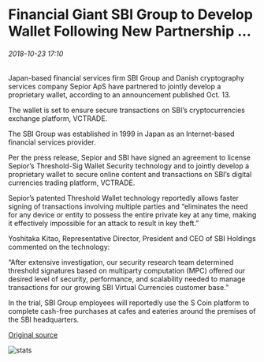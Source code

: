 # Financial Giant SBI Group to Develop Wallet Following New Partnership ...

###### 2018-10-23 17:10

Japan-based financial services firm SBI Group and Danish cryptography services company Sepior ApS have partnered to jointly develop a proprietary wallet, according to an announcement published Oct. 13.

The wallet is set to ensure secure transactions on SBI’s cryptocurrencies exchange platform, VCTRADE.

The SBI Group was established in 1999 in Japan as an Internet-based financial services provider.

Per the press release, Sepior and SBI have signed an agreement to license Sepior’s Threshold-Sig Wallet Security technology and to jointly develop a proprietary wallet to secure online content and transactions on SBI’s digital currencies trading platform, VCTRADE.

Sepior’s patented Threshold Wallet technology reportedly allows faster signing of transactions involving multiple parties and “eliminates the need for any device or entity to possess the entire private key at any time, making it effectively impossible for an attack to result in key theft.”

Yoshitaka Kitao, Representative Director, President and CEO of SBI Holdings commented on the technology:

“After extensive investigation, our security research team determined threshold signatures based on multiparty computation (MPC) offered our desired level of security, performance, and scalability needed to manage transactions for our growing SBI Virtual Currencies customer base.”

In the trial, SBI Group employees will reportedly use the S Coin platform to complete cash-free purchases at cafes and eateries around the premises of the SBI headquarters.

[Original source](https://cointelegraph.com/news/financial-giant-sbi-group-to-develop-wallet-following-new-partnership)

![stats](https://c.statcounter.com/11760860/0/a89fa40b/1/ "stats")